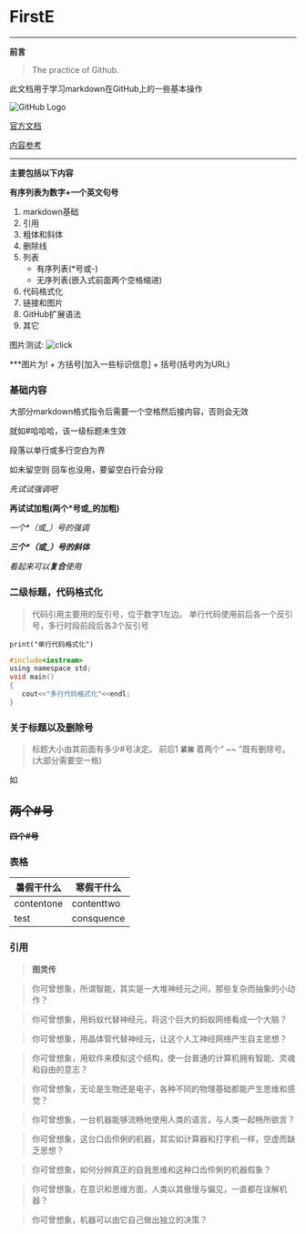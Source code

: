 # FirstE

***

__前言__

> The practice of Github.

此文档用于学习markdown在GitHub上的一些基本操作

![GitHub Logo](http://static.oschina.net/uploads/img/201304/17033907_yA2V.jpg)

[官方文档](https://guides.github.com/features/mastering-markdown/)

[内容参考](https://www.yaosansi.com/post/markdown-on-github/ "双引号添加链接说明,需要与链接在同一括号内")

***

__主要包括以下内容__

**有序列表为数字+一个英文句号**
1. markdown基础
2. 引用
3. 粗体和斜体
4. 删除线
5. 列表
    * 有序列表(\*号或\-)
    * 无序列表(嵌入式前面两个空格缩进)
6. 代码格式化
7. 链接和图片
8. GitHub扩展语法
9. 其它


图片测试: ![click](http://static.oschina.net/uploads/img/201304/17033908_N1hN.jpg)

***图片为\! + 方括号\[加入一些标识信息\] + 括号\(括号内为URL\)

### 基础内容

大部分markdown格式指令后需要一个空格然后接内容，否则会无效

就如#哈哈哈，该一级标题未生效

段落以单行或多行空白为界

如未留空则
回车也没用，要留空白行会分段

*先试试强调吧*

**再试试加粗(两个\*号或\_的加粗)**

*一个\*（或\_）号的强调*

***三个\*（或\_）号的斜体***

_看起来可以**复合**使用_

### 二级标题，代码格式化
> 代码引用主要用的反引号，位于数字1左边。
> 单行代码使用前后各一个反引号，多行时段前段后各3个反引号

` print("单行代码格式化") `

``` c
#include<iostream>
using namespace std;
void main()
{
   cout<<"多行代码格式化"<<endl;
}
```



### 关于标题以及删除号
> 标题大小由其前面有多少#号决定。
> 前后1 __`紧挨`__ 着两个“ ~~ ”既有删除号。(大部分需要空一格)

如

## ~~两个#号~~
#### ~~四个#号~~

### 表格

暑假干什么 | 寒假干什么 
--------- | ---------
contentone | contenttwo
test | consquence 

### 引用

> __图灵传__

> 你可曾想象，所谓智能，其实是一大堆神经元之间，那些复杂而抽象的小动作？

> 你可曾想象，用蚂蚁代替神经元，将这个巨大的蚂蚁网络看成一个大脑？
  
> 你可曾想象，用晶体管代替神经元，让这个人工神经网络产生自主思想？
  
> 你可曾想象，用软件来模拟这个结构，使一台普通的计算机拥有智能、灵魂和自由的意志？

> 你可曾想象，无论是生物还是电子，各种不同的物理基础都能产生思维和感觉？

> 你可曾想象，一台机器能够流畅地使用人类的语言，与人类一起畅所欲言？

> 你可曾想象，这台口齿伶俐的机器，其实如计算器和打字机一样，空虚而缺乏思想？

> 你可曾想象，如何分辨真正的自我思维和这种口齿伶俐的机器假象？

> 你可曾想象，在意识和思维方面，人类以其傲慢与偏见，一直都在误解机器？

> 你可曾想象，机器可以由它自己做出独立的决策？



